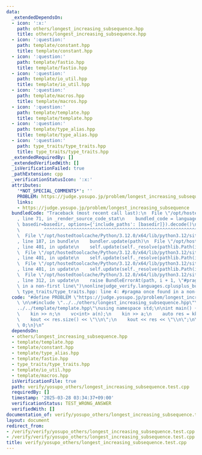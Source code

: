 ```yaml
---
data:
  _extendedDependsOn:
  - icon: ':x:'
    path: others/longest_increasing_subsequence.hpp
    title: others/longest_increasing_subsequence.hpp
  - icon: ':question:'
    path: template/constant.hpp
    title: template/constant.hpp
  - icon: ':question:'
    path: template/fastio.hpp
    title: template/fastio.hpp
  - icon: ':question:'
    path: template/io_util.hpp
    title: template/io_util.hpp
  - icon: ':question:'
    path: template/macros.hpp
    title: template/macros.hpp
  - icon: ':question:'
    path: template/template.hpp
    title: template/template.hpp
  - icon: ':question:'
    path: template/type_alias.hpp
    title: template/type_alias.hpp
  - icon: ':question:'
    path: type_traits/type_traits.hpp
    title: type_traits/type_traits.hpp
  _extendedRequiredBy: []
  _extendedVerifiedWith: []
  _isVerificationFailed: true
  _pathExtension: cpp
  _verificationStatusIcon: ':x:'
  attributes:
    '*NOT_SPECIAL_COMMENTS*': ''
    PROBLEM: https://judge.yosupo.jp/problem/longest_increasing_subsequence
    links:
    - https://judge.yosupo.jp/problem/longest_increasing_subsequence
  bundledCode: "Traceback (most recent call last):\n  File \"/opt/hostedtoolcache/Python/3.12.0/x64/lib/python3.12/site-packages/onlinejudge_verify/documentation/build.py\"\
    , line 71, in _render_source_code_stat\n    bundled_code = language.bundle(stat.path,\
    \ basedir=basedir, options={'include_paths': [basedir]}).decode()\n          \
    \         ^^^^^^^^^^^^^^^^^^^^^^^^^^^^^^^^^^^^^^^^^^^^^^^^^^^^^^^^^^^^^^^^^^^^^^^^^^^^^^^^^\n\
    \  File \"/opt/hostedtoolcache/Python/3.12.0/x64/lib/python3.12/site-packages/onlinejudge_verify/languages/cplusplus.py\"\
    , line 187, in bundle\n    bundler.update(path)\n  File \"/opt/hostedtoolcache/Python/3.12.0/x64/lib/python3.12/site-packages/onlinejudge_verify/languages/cplusplus_bundle.py\"\
    , line 401, in update\n    self.update(self._resolve(pathlib.Path(included), included_from=path))\n\
    \  File \"/opt/hostedtoolcache/Python/3.12.0/x64/lib/python3.12/site-packages/onlinejudge_verify/languages/cplusplus_bundle.py\"\
    , line 401, in update\n    self.update(self._resolve(pathlib.Path(included), included_from=path))\n\
    \  File \"/opt/hostedtoolcache/Python/3.12.0/x64/lib/python3.12/site-packages/onlinejudge_verify/languages/cplusplus_bundle.py\"\
    , line 401, in update\n    self.update(self._resolve(pathlib.Path(included), included_from=path))\n\
    \  File \"/opt/hostedtoolcache/Python/3.12.0/x64/lib/python3.12/site-packages/onlinejudge_verify/languages/cplusplus_bundle.py\"\
    , line 312, in update\n    raise BundleErrorAt(path, i + 1, \"#pragma once found\
    \ in a non-first line\")\nonlinejudge_verify.languages.cplusplus_bundle.BundleErrorAt:\
    \ type_traits/type_traits.hpp: line 4: #pragma once found in a non-first line\n"
  code: "#define PROBLEM \"https://judge.yosupo.jp/problem/longest_increasing_subsequence\"\
    \ \n\n#include \"../../others/longest_increasing_subsequence.hpp\"\n#include \"\
    ../../template/template.hpp\"\nusing namespace std;\n\nint main() {\n    int n;\n\
    \    kin >> n;\n    vc<int> a(n);\n    kin >> a;\n    auto res = kk2::longest_increasing_subsequence(a);\n\
    \    kout << res.size() << \"\\n\";\n    kout << res << \"\\n\";\n\n    return\
    \ 0;\n}\n"
  dependsOn:
  - others/longest_increasing_subsequence.hpp
  - template/template.hpp
  - template/constant.hpp
  - template/type_alias.hpp
  - template/fastio.hpp
  - type_traits/type_traits.hpp
  - template/io_util.hpp
  - template/macros.hpp
  isVerificationFile: true
  path: verify/yosupo_others/longest_increasing_subsequence.test.cpp
  requiredBy: []
  timestamp: '2025-03-28 03:34:37+09:00'
  verificationStatus: TEST_WRONG_ANSWER
  verifiedWith: []
documentation_of: verify/yosupo_others/longest_increasing_subsequence.test.cpp
layout: document
redirect_from:
- /verify/verify/yosupo_others/longest_increasing_subsequence.test.cpp
- /verify/verify/yosupo_others/longest_increasing_subsequence.test.cpp.html
title: verify/yosupo_others/longest_increasing_subsequence.test.cpp
---
```

